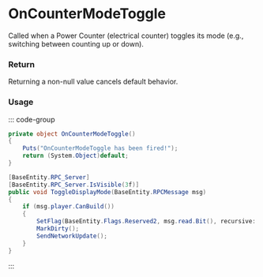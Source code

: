 <Badge type="danger" text="Carbon Compatible"/><Badge type="warning" text="Oxide Compatible"/>
# OnCounterModeToggle
Called when a Power Counter (electrical counter) toggles its mode (e.g., switching between counting up or down).
### Return
Returning a non-null value cancels default behavior.

### Usage
::: code-group
```csharp [Example]
private object OnCounterModeToggle()
{
	Puts("OnCounterModeToggle has been fired!");
	return (System.Object)default;
}
```
```csharp [Source — Assembly-CSharp @ PowerCounter]
[BaseEntity.RPC_Server]
[BaseEntity.RPC_Server.IsVisible(3f)]
public void ToggleDisplayMode(BaseEntity.RPCMessage msg)
{
	if (msg.player.CanBuild())
	{
		SetFlag(BaseEntity.Flags.Reserved2, msg.read.Bit(), recursive: false, networkupdate: false);
		MarkDirty();
		SendNetworkUpdate();
	}
}

```
:::
